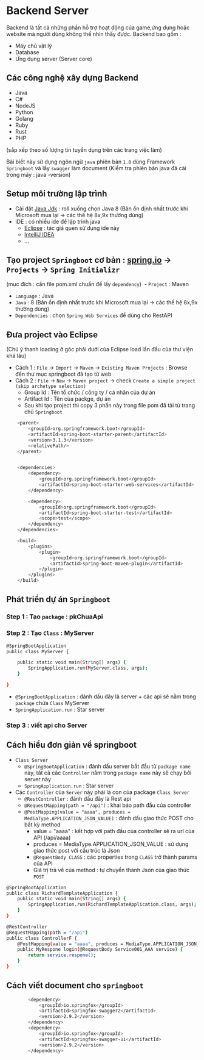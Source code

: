 # Backend Server
Backend là tất cả những phần hỗ trợ hoạt động của game,ứng dụng hoặc website mà người dùng không thể nhìn thấy được. Backend bao gồm :
- Máy chủ vật lý
- Database
- Ứng dụng server (Server core)

## Các công nghệ xây dựng Backend 
- Java
- C#
- NodeJS
- Python
- Golang
- Ruby
- Rust
- PHP

(sắp xếp theo số lượng tin tuyển dụng trên các trang việc làm)



Bài biết này sử dụng ngôn ngữ `java` phiên bản `1.8` dùng Framework `Springboot` và  lấy `swagger` làm document
(Kiểm tra phiên bản java đã cài trong máy : java -version)

## Setup môi trường lập trình
 - Cài đặt [Java Jdk](https://www.oracle.com/ph/java/technologies/downloads/) : roll xuống chọn Java 8 (Bản ổn định nhất trước khi Microsoft mua lại → các thế hệ 8x,9x thường dùng)
 - IDE : có nhiều ide để lập trình java
	- [Eclipse](https://www.eclipse.org/downloads/) : tác giả quen sử dụng ide này
	- [IntelliJ IDEA](https://www.jetbrains.com/idea/)
	- ...

## Tạo project `Springboot` cơ bản : [spring.io](https://start.spring.io/) → `Projects` → `Spring Initializr`
(mục đích : cần file pom.xml chuẩn để lấy `dependency`)
 - `Project` : Maven
 - `Language` : Java
 - `Java` : 8 (Bản ổn định nhất trước khi Microsoft mua lại → các thế hệ 8x,9x thường dùng)
 - `Dependencies` : chọn `Spring Web Services` để dùng cho RestAPI

## Đưa project vào Eclipse
(Chú ý thanh loading ở góc phải dưới của Eclipse load lần đầu của thư viện khá lâu)
 - Cách 1 : `File` → `Import` → `Maven` → `Existing Maven Projects` : Browse đến thư mục springboot đã tạo từ web
 - Cách 2 : `File` → `New` → `Maven project` → check `Create a simple project (skip archetype selection)`
	- Group Id : Tên tổ chức / công ty / cá nhân của dự án
	- Artifact Id : Tên của packge, dự án
	- Sau khi tạo project thì copy 3 phần này trong file pom đã tải từ trang chủ `Springboot`
```sh
	<parent>
		<groupId>org.springframework.boot</groupId>
		<artifactId>spring-boot-starter-parent</artifactId>
		<version>3.1.3</version>
		<relativePath/>
	</parent>


	<dependencies>
		<dependency>
			<groupId>org.springframework.boot</groupId>
			<artifactId>spring-boot-starter-web-services</artifactId>
		</dependency>

		<dependency>
			<groupId>org.springframework.boot</groupId>
			<artifactId>spring-boot-starter-test</artifactId>
			<scope>test</scope>
		</dependency>
	</dependencies>

	<build>
		<plugins>
			<plugin>
				<groupId>org.springframework.boot</groupId>
				<artifactId>spring-boot-maven-plugin</artifactId>
			</plugin>
		</plugins>
	</build>
```

## Phát triển dự án `Springboot`
### Step 1 : Tạo `package` : pkChuaApi
### Step 2 : Tạo `Class` : MyServer
```sh
@SpringBootApplication
public class MyServer {

	public static void main(String[] args) {
		SpringApplication.run(MyServer.class, args);
	}

}
```
 - `@SpringBootApplication` : đánh dấu đây là server + các api sẽ nằm trong `package` chứa `Class` MyServer
 - `SpringApplication.run` : Star server
### Step 3 : viết api cho Server










## Cách hiểu đơn giản về springboot

- `Class Server`
    - `@SpringBootApplication` : đánh dấu server bắt đầu từ `package name` này, tất cả các `Controller` nằm trong `package name` này sẽ chạy bởi server này
    - `SpringApplication.run` : Star server
- Các `Controller` của `Server` này phải là con của package `Class Server`
    - `@RestController` : đánh dấu đây là Rest api
    - `@RequestMapping(path = "/api")` : khai báo path đầu của controller
    - `@PostMapping(value = "aaaa", produces = MediaType.APPLICATION_JSON_VALUE)` : đánh dấu giao thức POST cho bất kỳ method
        - value = "aaaa" : kết hợp với path đầu của controller sẽ ra url của API (/api/aaaa)
        - produces = MediaType.APPLICATION_JSON_VALUE : sử dụng giao thức post với cấu trúc là Json
        - `@RequestBody CLASS` : các properties trong `CLASS` trở thành params của API
        - Giá trị trả về của method : tự chuyển thành Json của giao thức `POST`
```sh
@SpringBootApplication
public class RichardTemplateApplication {
	public static void main(String[] args) {
		SpringApplication.run(RichardTemplateApplication.class, args);
	}
}

@RestController
@RequestMapping(path = "/api")
public class ControllerF {
	@PostMapping(value = "aaaa", produces = MediaType.APPLICATION_JSON_VALUE)
	public MyRespone login(@RequestBody Service001_AAA service) {
		return service.respone();
	}
}
```










## Cách viết document cho `springboot`


```sh
		<dependency>
			<groupId>io.springfox</groupId>
			<artifactId>springfox-swagger2</artifactId>
			<version>2.9.2</version>
		</dependency>
		<dependency>
			<groupId>io.springfox</groupId>
			<artifactId>springfox-swagger-ui</artifactId>
			<version>2.9.2</version>
		</dependency>
```


